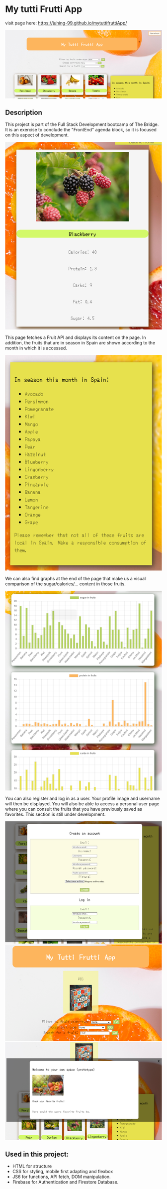 # My tutti Frutti App

visit page here: https://juhing-99.github.io/mytuttifruttiApp/

![First look](./assets/readme/readme1.png)

## Description

This project is part of the Full Stack Development bootcamp of The Bridge. It is an exercise to conclude the "FrontEnd" agenda block, so it is focused on this aspect of development.


![Indv card](./assets/readme/readme3.png)

This page fetches a Fruit API and displays its content on the page. In addition, the fruits that are in season in Spain are shown according to the month in which it is accessed. 


![Season](./assets/readme/readme2.png)


We can also find graphs at the end of the page that make us a visual comparison of the sugar/calories/... content in those fruits.

![Charts](./assets/readme/readme4.png)

You can also register and log in as a user. Your profile image and username will then be displayed. You will also be able to access a personal user page where you can consult the fruits that you have previously saved as favorites. This section is still under development.

![Forms](./assets/readme/readme5.png)
![userdata](./assets/readme/readme6.png)
![user page](./assets/readme/readme7.png)


## Used in this project:

- HTML for structure
- CSS for styling, mobile first adapting and flexbox
- JS6 for  functions, API fetch, DOM manipulation.
- Firebase for Authentication and Firestore Database.
